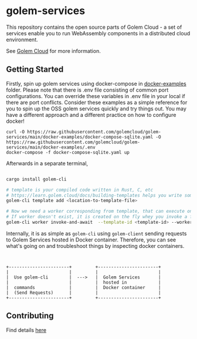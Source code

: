 # golem-services

This repository contains the open source parts of Golem Cloud - a set of services enable you to run WebAssembly components in a distributed cloud environment.

See [Golem Cloud](https://golem.cloud) for more information.

## Getting Started


Firstly, spin up golem services using docker-compose in [docker-examples](docker-examples) folder. Please note that there is .env file consisting 
of common port configurations. You can override these variables in .env file in your local if there are port conflicts. Consider these examples as a simple reference for you to spin up the OSS golem services quickly and try things out. You may have a different approach and a different practice on how to configure docker!

```
curl -O https://raw.githubusercontent.com/golemcloud/golem-services/main/docker-examples/docker-compose-sqlite.yaml -O https://raw.githubusercontent.com/golemcloud/golem-services/main/docker-examples/.env
docker-compose -f docker-compose-sqlite.yaml up

```
Afterwards in a separate terminal,

```bash

cargo install golem-cli

# template is your compiled code written in Rust, C, etc
# https://learn.golem.cloud/docs/building-templates helps you write some code and create a template - as an example
golem-cli template add <location-to-template-file> 

# Now we need a worker corresponding from template, that can execute one of the functions in template
# If worker doesn't exist, it is created on the fly whey you invoke a function in template
golem-cli worker invoke-and-await  --template-id <template-id> --worker-name my-worker --function golem:it/api/add-item --parameters '[{"product-id" : "foo", "name" : "foo" , "price" : 10, "quantity" : 1}]'

```

Internally, it is as simple as `golem-cli` using `golem-client` sending requests to Golem Services hosted in Docker container.
Therefore, you can see what's going on and troubleshoot things by inspecting docker containers.

```


+-----------------------+         +-----------------------+
|                       |         |                       |
|  Use golem-cli        |  --->   |  Golem Services       |
|                       |         |  hosted in            |
|  commands             |         |  Docker container     |
|  (Send Requests)      |         |                       |
+-----------------------+         +-----------------------+

```


## Contributing
Find details [here](CONTRIBUTING.md)
